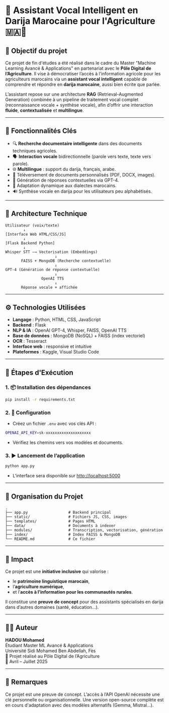 
# 🧠 Assistant Vocal Intelligent en Darija Marocaine pour l'Agriculture 🇲🇦🌾

## 🎯 Objectif du projet

Ce projet de fin d'études a été réalisé dans le cadre du Master "Machine Learning Avancé & Applications" en partenariat avec le **Pôle Digital de l’Agriculture**. Il vise à démocratiser l’accès à l’information agricole pour les agriculteurs marocains via un **assistant vocal intelligent** capable de comprendre et répondre en **darija marocaine**, aussi bien écrite que parlée.

L’assistant repose sur une architecture **RAG** (Retrieval-Augmented Generation) combinée à un pipeline de traitement vocal complet (reconnaissance vocale + synthèse vocale), afin d’offrir une interaction **fluide**, **contextualisée** et **multilingue**.

---

## 🚀 Fonctionnalités Clés

- 🔍 **Recherche documentaire intelligente** dans des documents techniques agricoles.
- 🗣️ **Interaction vocale** bidirectionnelle (parole vers texte, texte vers parole).
- 🌐 **Multilingue** : support du darija, français, arabe.
- 📄 Téléversement de documents personnalisés (PDF, DOCX, images).
- 🤖 Génération de réponses contextuelles via GPT-4.
- 🧠 Adaptation dynamique aux dialectes marocains.
- 🔊 Synthèse vocale en darija pour les utilisateurs peu alphabétisés.

---

## 🧱 Architecture Technique

```
Utilisateur (voix/texte)
        ↓
[Interface Web HTML/CSS/JS]
        ↓
[Flask Backend Python]
        ↓
Whisper STT —→ Vectorisation (Embeddings)
                      ↓
       FAISS + MongoDB (Recherche contextuelle)
                      ↓
GPT-4 (Génération de réponse contextuelle)
                      ↓
                OpenAI TTS
                      ↓
       Réponse vocale + affichée
```

---

## ⚙️ Technologies Utilisées

- **Langage** : Python, HTML, CSS, JavaScript
- **Backend** : Flask
- **NLP & IA** : OpenAI GPT-4, Whisper, FAISS, OpenAI TTS
- **Base de données** : MongoDB (NoSQL) + FAISS (index vectoriel)
- **OCR** : Tesseract
- **Interface web** : responsive et intuitive
- **Plateformes** : Kaggle, Visual Studio Code

---

## 🧪 Étapes d'Exécution

### 1. 📦 Installation des dépendances

```bash
pip install -r requirements.txt
```

### 2. 🔧 Configuration

- Créez un fichier `.env` avec vos clés API :
```bash
OPENAI_API_KEY=sk-xxxxxxxxxxxxxxxxxxxx
```

- Vérifiez les chemins vers vos modèles et documents.

### 3. ▶️ Lancement de l’application

```bash
python app.py
```

- L'interface sera disponible sur [http://localhost:5000](http://localhost:5000)

---

## 📁 Organisation du Projet

```
.
├── app.py                  # Backend principal
├── static/                 # Fichiers JS, CSS, images
├── templates/              # Pages HTML
├── data/                   # Documents à indexer
├── modules/                # Transcription, vectorisation, génération
├── index/                  # Index FAISS & MongoDB
└── README.md               # Ce fichier
```

---

## 📣 Impact

Ce projet est une **initiative inclusive** qui valorise :
- le **patrimoine linguistique marocain**,
- l’**agriculture numérique**,
- et l’**accès à l’information pour les communautés rurales**.

Il constitue une **preuve de concept** pour des assistants spécialisés en darija dans d’autres domaines (santé, éducation...).

---

## 👨‍💻 Auteur

**HADOU Mohamed**  
Étudiant Master ML Avancé & Applications  
Université Sidi Mohamed Ben Abdellah, Fès  
📍 Projet réalisé au Pôle Digital de l’Agriculture  
📆 Avril – Juillet 2025  

---


## 📌 Remarques

Ce projet est une preuve de concept. L’accès à l’API OpenAI nécessite une clé personnelle ou organisationnelle. Une version open-source complète est en cours d'adaptation avec des modèles alternatifs (Gemma, Mistral...).
